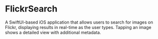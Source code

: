 # FlickrSearch
A SwiftUI-based iOS application that allows users to search for images on Flickr, displaying results in real-time as the user types. Tapping an image shows a detailed view with additional metadata.
